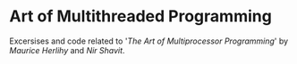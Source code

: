 Art of Multithreaded Programming
=============================

Excersises and code related to '*The Art of Multiprocessor Programming*' by _Maurice Herlihy_ and _Nir Shavit_.

